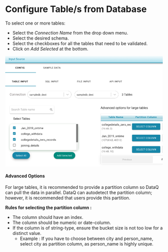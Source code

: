 # Configure Table/s from Database

To select one or more tables:

* Select the _Connection Name_ from the drop down menu.
* Select the desired schema.
* Select the checkboxes for all the tables that need to be validated.
* Click on _Add Selected_ at the bottom. 

![](../../../../.gitbook/assets/screen-shot-2021-03-05-at-3.07.09-pm.png)

#### Advanced Options

For large tables, it is recommended to provide a partition column so DataQ can pull the data in parallel. DataQ can autodetect the partition column; however, it is recommended that users provide this partition.

**Rules for selecting the partition column :**

* The column should have an index.
* The column should be numeric or date-column.
* If the column is of string-type, ensure the bucket size is not too low for a distinct value.
  * Example : If you have to choose between city and person\_name, select city as partition column, as person\_name is highly unique.

